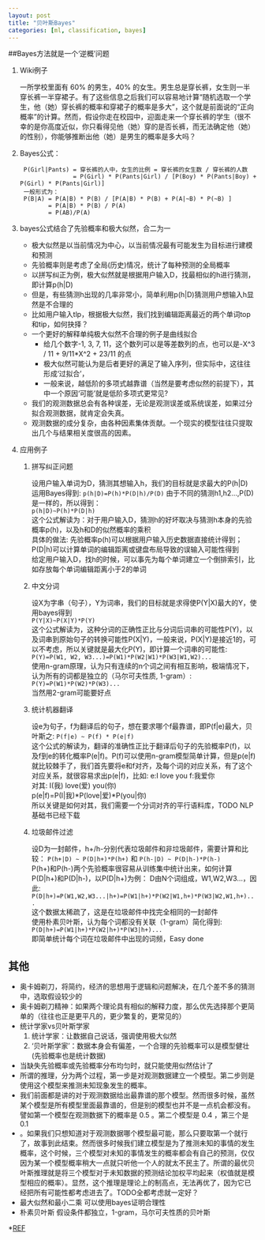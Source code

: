 ```yaml
---
layout: post
title: "贝叶斯Bayes"
categories: [ml, classification, bayes]
---
```


##Bayes方法就是一个‘逆概’问题

1. Wiki例子

    一所学校里面有 60% 的男生，40% 的女生。男生总是穿长裤，女生则一半穿长裤一半穿裙子。有了这些信息之后我们可以容易地计算“随机选取一个学生，他（她）穿长裤的概率和穿裙子的概率是多大”，这个就是前面说的“正向概率”的计算。然而，假设你走在校园中，迎面走来一个穿长裤的学生（很不幸的是你高度近似，你只看得见他（她）穿的是否长裤，而无法确定他（她）的性别），你能够推断出他（她）是男生的概率是多大吗？

2. Bayes公式：

        P(Girl|Pants) = 穿长裤的人中，女生的比例 = 穿长裤的女生数 / 穿长裤的人数
                      = P(Girl) * P(Pants|Girl) / [P(Boy) * P(Pants|Boy) + P(Girl) * P(Pants|Girl)]
        一般形式为：
        P(B|A) = P(A|B) * P(B) / [P(A|B) * P(B) + P(A|~B) * P(~B) ]
               = P(A|B) * P(B) / P(A)
               = P(AB)/P(A)

3. bayes公式结合了先验概率和极大似然，合二为一
    * 极大似然是以当前情况为中心，以当前情况最有可能发生为目标进行建模和预测
    * 先验概率则是考虑了全局(历史)情况，统计了每种预测的全局概率
    * 以拼写纠正为例，极大似然就是根据用户输入D，找最相似的h进行猜测，即计算p(h|D)
    * 但是，有些猜测h出现的几率非常小，简单利用p(h|D)猜测用户想输入h显然是不合理的
    * 比如用户输入tlp，根据极大似然，我们找到编辑距离最近的两个单词top和tip，如何抉择？
    * 一个更好的解释单纯极大似然不合理的例子是曲线拟合
        * 给几个数字-1, 3, 7, 11，这个数列可以是等差数列的点，也可以是-X^3 / 11 + 9/11*X^2 + 23/11
        的点
        * 极大似然可能认为是后者更好的满足了输入序列，但实际中，这往往形成‘过拟合’，
        * 一般来说，越低阶的多项式越靠谱（当然是要考虑似然的前提下），其中一个原因‘可能’就是低阶多项式更常见?
    * 我们的观测数据总会有各种误差，无论是观测误差或系统误差，如果过分拟合观测数据，就肯定会失真。
    * 观测数据的成分复杂，由各种因素集体贡献。一个现实的模型往往只提取出几个与结果相关度很高的因素。

4. 应用例子

    1. 拼写纠正问题

        设用户输入单词为D，猜测其想输入h，我们的目标就是求最大的P(h|D)  
        运用Bayes得到: `p(h|D)=P(h)*P(D|h)/P(D)` 
        由于不同的猜测h1,h2...,P(D)是一样的，所以得到：  
        `p(h|D)~P(h)*P(D|h)`   
        这个公式解读为：对于用户输入D，猜测h的好坏取决与猜测h本身的先验概率p(h)，以及h和D的似然概率的乘积  
        具体的做法: 先验概率p(h)可以根据用户输入历史数据直接统计得到；P(D|h)可以计算单词的编辑距离或键盘布局导致的误输入可能性得到  
        给定用户输入D，找h的时候，可以事先为每个单词建立一个倒排索引，比如存放每个单词编辑距离小于2的单词 
    
    2. 中文分词

        设X为字串（句子），Y为词串，我们的目标就是求得使P(Y|X)最大的Y，使用bayes得到  
        `P(Y|X)~P(X|Y)*P(Y)`  
        这个公式解读为，这种分词的正确性正比与分词后词串的可能性P(Y)，以及词串到原始句子的转换可能性P(X|Y)，一般来说，P(X|Y)是接近1的，可以不考虑，所以关键就是最大化P(Y)，即计算一个词串的可能性:
        `P(Y)=P(W1, W2, W3...)=P(W1)*P(W2|W1)*P(W3|W1,W2)...`  
        使用n-gram原理，认为只有连续的n个词之间有相互影响，极端情况下，认为所有的词都是独立的（马尔可夫性质, 1-gram）:  
        `P(Y)=P(W1)*P(W2)*P(W3)...`  
        当然用2-gram可能要好点  

    3. 统计机器翻译

        设e为句子，f为翻译后的句子，想在要求哪个f最靠谱，即P(f|e)最大，贝叶斯之:
        `P(f|e) ~ P(f) * P(e|f)`  
        这个公式的解读为，翻译的准确性正比于翻译后句子的先验概率P(f)，以及f到e的转化概率P(e|f)。P(f)可以使用n-gram模型简单计算，但是p(e|f)就比较棘手了，我们首先要将e和f对齐，及每个词的对应关系，有了这个对应关系，就很容易求出p(e|f)，比如:
        e:I love you f:我爱你  
        对其: I(我) love(爱) you(你)  
        p(e|f)=P(I|我)*P(love|爱)*P(you|你)  
        所以关键是如何对其，我们需要一个分词对齐的平行语料库，TODO NLP基础书已经下载

    4. 垃圾邮件过滤

        设D为一封邮件，h+/h-分别代表垃圾邮件和非垃圾邮件，需要计算和比较：
        `P(h+|D) ~ P(D|h+)*P(h+)` 和 `P(h-|D) ~ P(D|h-)*P(h-)`    
        P(h+)和P(h-)两个先验概率很容易从训练集中统计出来，如何计算P(D|h+)和P(D|h-)，以P(D|h+)为例：
        D由N个词组成，W1,W2,W3...，因此:  
        `P(D|h+)=P(W1,W2,W3...|h+)=P(W1|h+)*P(W2|W1,h+)*P(W3|W2,W1,h+)...`  
        这个数据太稀疏了，这是在垃圾邮件中找完全相同的一封邮件  
        使用朴素贝叶斯，认为每个词都没有关联（1-gram）简化得到:  
        `P(D|h+)=P(W1|h+)*P(W2|h+)*P(W3|h+)...`  
        即简单统计每个词在垃圾邮件中出现的词频，Easy done

## 其他
* 奥卡姆剃刀，将简约，经济的思想用于逻辑和问题解决，在几个差不多的猜测中，选取假设较少的
* 奥卡姆剃刀精神：如果两个理论具有相似的解释力度，那么优先选择那个更简单的（往往也正是更平凡的，更少繁复的，更常见的）
* 统计学家vs贝叶斯学家
  1. 统计学家：让数据自己说话，强调使用极大似然
  2. ‘贝叶斯学家’：数据本身会有偏差，一个合理的先验概率可以是模型健壮(先验概率也是统计数据)
* 当缺失先验概率或先验概率分布均匀时，就只能使用似然估计了
* 所谓的推理，分为两个过程，第一步是对观测数据建立一个模型。第二步则是使用这个模型来推测未知现象发生的概率。
* 我们前面都是讲的对于观测数据给出最靠谱的那个模型。然而很多时候，虽然某个模型是所有模型里面最靠谱的，但是别的模型也并不是一点机会都没有。譬如第一个模型在观测数据下的概率是 0.5 。第二个模型是 0.4 ，第三个是 0.1
* 。如果我们只想知道对于观测数据哪个模型最可能，那么只要取第一个就行了，故事到此结束。然而很多时候我们建立模型是为了推测未知的事情的发生概率，这个时候，三个模型对未知的事情发生的概率都会有自己的预测，仅仅因为某一个模型概率稍大一点就只听他一个人的就太不民主了。所谓的最优贝叶斯推理就是将三个模型对于未知数据的预测结论加权平均起来（权值就是模型相应的概率）。显然，这个推理是理论上的制高点，无法再优了，因为它已经把所有可能性都考虑进去了。TODO全都考虑就一定好？
* 最大似然和最小二乘 可以使用bayes证明合理性
* 朴素贝叶斯 假设条件都独立，1-gram，马尔可夫性质的贝叶斯  

*[REF](http://mindhacks.cn/2008/09/21/the-magical-bayesian-method/) 
